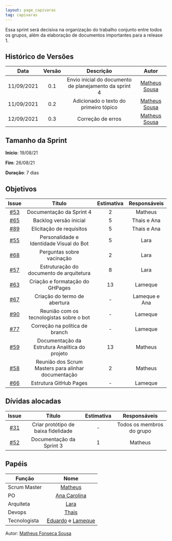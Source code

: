 ```yaml
---
layout: page_capivaras
tag: capivaras
---
```


Essa sprint será decisiva na organização do trabalho conjunto entre todos os grupos, além da elaboração de documentos importantes para a release 1.

## Histórico de Versões


| Data       | Versão | Descrição                      | Autor             |
| :--------: | :----: | :----------:                   | :---------------: |
| 11/09/2021 |    0.1   | Envio inicial do documento de planejamento da sprint 4 | [Matheus Sousa](https://github.com/https://github.com/gatotabaco)|
| 11/09/2021 |    0.2   | Adicionado o texto do primeiro tópico  | [Matheus Sousa](https://github.com/https://github.com/gatotabaco)|
| 12/09/2021 |    0.3   | Correção de erros | [Matheus Sousa](https://github.com/https://github.com/gatotabaco)|

## Tamanho da Sprint

**Início**: 19/08/21

**Fim**: 26/08/21

**Duração**: 7 dias

## Objetivos

| Issue |            Título            | Estimativa|        Responsáveis         | 
|:-----:|:----------------------------:|:---------:|:---------------------------:|
| [#53](https://github.com/fga-eps-mds/2021.1-AlligaBot/issues/53) | Documentação da Sprint 4 | 2 | Matheus |
| [#65](https://github.com/fga-eps-mds/2021.1-AlligaBot/issues/65) | Backlog versão inicial | 5 | Thais e Ana |
| [#89](https://github.com/fga-eps-mds/2021.1-AlligaBot/issues/89) | Elicitação de requisitos | 5 | Thais e Ana |
| [#55](https://github.com/fga-eps-mds/2021.1-AlligaBot/issues/55) | Personalidade e Identidade Visual do Bot | 5 | Lara |
| [#68](https://github.com/fga-eps-mds/2021.1-AlligaBot/issues/68) | Perguntas sobre vacinação | 2 | Lara |
| [#57](https://github.com/fga-eps-mds/2021.1-AlligaBot/issues/57) | Estruturação do documento de arquitetura | 8 | Lara |
| [#63](https://github.com/fga-eps-mds/2021.1-AlligaBot/issues/63) | Criação e formatação do GHPages | 13 | Lameque |
| [#67](https://github.com/fga-eps-mds/2021.1-AlligaBot/issues/67) | Criação do termo de abertura | - | Lameque e Ana |
| [#90](https://github.com/fga-eps-mds/2021.1-AlligaBot/issues/90) | Reunião com os tecnologistas sobre o bot | - | Lameque |
| [#77](https://github.com/fga-eps-mds/2021.1-AlligaBot/issues/77) | Correção na política de branch | - | Lameque |
| [#59](https://github.com/fga-eps-mds/2021.1-AlligaBot/issues/59) | Documentação da Estrutura Analítica do projeto | 13 | Matheus |
| [#58](https://github.com/fga-eps-mds/2021.1-AlligaBot/issues/58) | Reunião dos Scrum Masters para alinhar documentação | 2 | Matheus |
| [#66](https://github.com/fga-eps-mds/2021.1-AlligaBot/issues/66) | Estrutura GitHub Pages | - | Lameque |

## Dívidas alocadas

| Issue |            Título            |      Estimativa     |        Responsáveis         | 
|:-----:|:----------------------------:|:-------------------:|:---------------------------:|
| [#31](https://github.com/fga-eps-mds/2021.1-AlligaBot/issues/31) | Criar protótipo de baixa fidelidade | - | Todos os membros do grupo |
| [#52](https://github.com/fga-eps-mds/2021.1-AlligaBot/issues/52) | Documentação da Sprint 3 | 1 | Matheus|

## Papéis

|      Função      |            Nome            |
|------------------|:--------------------------:|
| Scrum Master | [Matheus](https://github.com/gatotabaco) |
| PO | [Ana Carolina](https://github.com/AnaCarolinaRodriguesLeite) |
| Arquiteta | [Lara](https://github.com/gatotabaco) |
| Devops | [Thais](https://github.com/thais-ra) |
| Tecnologista | [Eduardo]() e [Lameque](https://github.com/LamequeFernandes) |

Autor: [Matheus Fonseca Sousa](https://github.com/gatotabaco)


